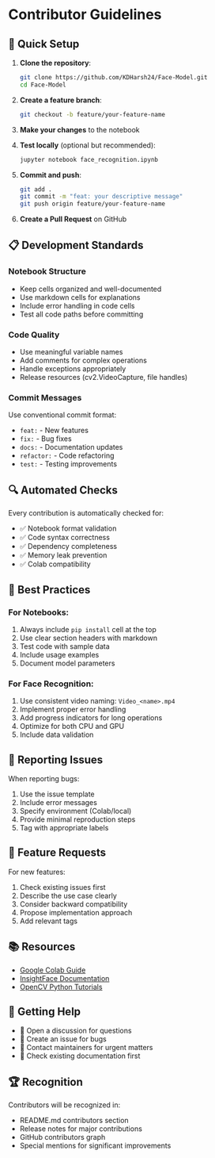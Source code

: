 # Contributor Guidelines

## 🚀 Quick Setup

1. **Clone the repository**:
   ```bash
   git clone https://github.com/KDHarsh24/Face-Model.git
   cd Face-Model
   ```

2. **Create a feature branch**:
   ```bash
   git checkout -b feature/your-feature-name
   ```

3. **Make your changes** to the notebook

4. **Test locally** (optional but recommended):
   ```bash
   jupyter notebook face_recognition.ipynb
   ```

5. **Commit and push**:
   ```bash
   git add .
   git commit -m "feat: your descriptive message"
   git push origin feature/your-feature-name
   ```

6. **Create a Pull Request** on GitHub

## 📋 Development Standards

### Notebook Structure
- Keep cells organized and well-documented
- Use markdown cells for explanations
- Include error handling in code cells
- Test all code paths before committing

### Code Quality
- Use meaningful variable names
- Add comments for complex operations
- Handle exceptions appropriately
- Release resources (cv2.VideoCapture, file handles)

### Commit Messages
Use conventional commit format:
- `feat:` - New features
- `fix:` - Bug fixes
- `docs:` - Documentation updates
- `refactor:` - Code refactoring
- `test:` - Testing improvements

## 🔍 Automated Checks

Every contribution is automatically checked for:
- ✅ Notebook format validation
- ✅ Code syntax correctness
- ✅ Dependency completeness
- ✅ Memory leak prevention
- ✅ Colab compatibility

## 🎯 Best Practices

### For Notebooks:
1. Always include `pip install` cell at the top
2. Use clear section headers with markdown
3. Test code with sample data
4. Include usage examples
5. Document model parameters

### For Face Recognition:
1. Use consistent video naming: `Video_<name>.mp4`
2. Implement proper error handling
3. Add progress indicators for long operations
4. Optimize for both CPU and GPU
5. Include data validation

## 🐛 Reporting Issues

When reporting bugs:
1. Use the issue template
2. Include error messages
3. Specify environment (Colab/local)
4. Provide minimal reproduction steps
5. Tag with appropriate labels

## 🚀 Feature Requests

For new features:
1. Check existing issues first
2. Describe the use case clearly
3. Consider backward compatibility
4. Propose implementation approach
5. Add relevant tags

## 📚 Resources

- [Google Colab Guide](https://colab.research.google.com/notebooks/intro.ipynb)
- [InsightFace Documentation](https://github.com/deepinsight/insightface)
- [OpenCV Python Tutorials](https://docs.opencv.org/master/d6/d00/tutorial_py_root.html)

## 🤝 Getting Help

- 💬 Open a discussion for questions
- 🐛 Create an issue for bugs
- 📧 Contact maintainers for urgent matters
- 📖 Check existing documentation first

## 🏆 Recognition

Contributors will be recognized in:
- README.md contributors section
- Release notes for major contributions
- GitHub contributors graph
- Special mentions for significant improvements
